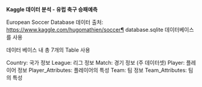 **Kaggle 데이터 분석 - 유럽 축구 승패예측**


European Soccer Database
데이터 출처: https://www.kaggle.com/hugomathien/soccer¶
database.sqlite 데이터베이스를 사용

데이터 베이스 내 총 7개의 Table 사용

Country: 국가 정보
League: 리그 정보
Match: 경기 정보 (주 데이터셋)
Player: 플레이어 정보
Player_Attributes: 플레이어의 특성
Team: 팀 정보
Team_Attributes: 팀의 특성
